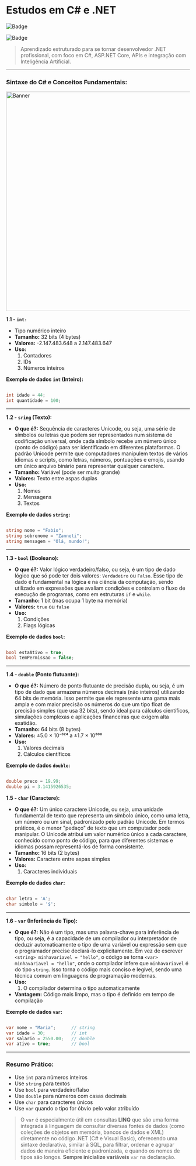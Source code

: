 # Estudos em C# e .NET

![Badge](https://img.shields.io/badge/Fabio%20Zanneti%20da%20Silva-Profissional-blue?style=for-the-badge&logo=c-sharp&logoColor=white)

![Badge](https://img.shields.io/badge/1._Fundamentos_do_C%23_e_.NET-blue?style=for-the-badge&logo=c-sharp&logoColor=white)

> Aprendizado estruturado para se tornar desenvolvedor .NET profissional, com foco em C#, ASP.NET Core, APIs e integração com Inteligência Artificial.

---

### Sintaxe do C# e Conceitos Fundamentais:

<img src="https://github.com/fzanneti/dev-profissional-dotnet/blob/main/assets/imagens/png/tipos-de-dados.png" alt="Banner" width="600px"/>

**1.1 - `int:`** 

- Tipo numérico inteiro
- **Tamanho:** 32 bits (4 bytes)
- **Valores:** -2.147.483.648 a 2.147.483.647
- **Uso:** 
    1. Contadores
    2. IDs
    3. Números inteiros

**Exemplo de dados `int` (Inteiro):**

```csharp

int idade = 44;
int quantidade = 100;

```

---

**1.2 - `sring` (Texto):** 

- **O que é?:** Sequência de caracteres Unicode, ou seja, uma série de símbolos ou letras que podem ser representados num sistema de codificação universal, onde cada símbolo recebe um número único (ponto de código) para ser identificado em diferentes plataformas. O padrão Unicode permite que computadores manipulem textos de vários idiomas e scripts, como letras, números, pontuações e emojis, usando um único arquivo binário para representar qualquer caractere.
- **Tamanho:** Variável (pode ser muito grande)
- **Valores:** Texto entre aspas duplas
- **Uso:**
    1. Nomes
    2. Mensagens
    3. Textos

**Exemplo de dados `string`:**

```csharp

string nome = "Fabio";
string sobrenome = "Zanneti";
string mensagem = "Olá, mundo!";

```

---

**1.3 - `bool` (Booleano):** 

- **O que é?:** Valor lógico verdadeiro/falso, ou seja, é um tipo de dado lógico que só pode ter dois valores: `Verdadeiro` ou `Falso`. Esse tipo de dado é fundamental na lógica e na ciência da computação, sendo utilizado em expressões que avaliam condições e controlam o fluxo de execução de programas, como em estruturas `if` e `while`.
- **Tamanho:** 1 bit (mas ocupa 1 byte na memória)
- **Valores:** `true` ou `false`
- **Uso:**
    1. Condições
    2. Flags lógicas

**Exemplo de dados `bool`:**

```csharp

bool estaAtivo = true;
bool temPermissao = false;

```

---

**1.4 - `double` (Ponto flutuante):** 

- **O que é?:** Número de ponto flutuante de precisão dupla, ou seja, é um tipo de dado que armazena números decimais (não inteiros) utilizando 64 bits de memória. Isso permite que ele represente uma gama mais ampla e com maior precisão os números do que um tipo float de precisão simples (que usa 32 bits), sendo ideal para cálculos científicos, simulações complexas e aplicações financeiras que exigem alta exatidão.
- **Tamanho:** 64 bits (8 bytes)
- **Valores:** ±5.0 × 10⁻³²⁴ a ±1.7 × 10³⁰⁸
- **Uso:**
    1. Valores decimais
    2. Cálculos científicos

**Exemplo de dados `double`:**

```csharp

double preco = 19.99;
double pi = 3.1415926535;

```


**1.5 - `char` (Caractere):** 

- **O que é?:** Um único caractere Unicode, ou seja, uma unidade fundamental de texto que representa um símbolo único, como uma letra, um número ou um sinal, padronizado pelo padrão Unicode. Em termos práticos, é o menor "pedaço" de texto que um computador pode manipular. O Unicode atribui um valor numérico único a cada caractere, conhecido como ponto de código, para que diferentes sistemas e idiomas possam representá-los de forma consistente.
- **Tamanho:** 16 bits (2 bytes)
- **Valores:** Caractere entre aspas simples
- **Uso:**
    1. Caracteres individuais

**Exemplo de dados `char`:**

```csharp

char letra = 'A';
char simbolo = '$';

```

---

**1.6 - `var` (Inferência de Tipo):** 

- **O que é?:** Não é um tipo, mas uma palavra-chave para inferência de tipo, ou seja, é a capacidade de um compilador ou interpretador de deduzir automaticamente o tipo de uma variável ou expressão sem que o programador precise declará-lo explicitamente. Em vez de escrever `<string> minhavariavel = "hello"`, o código se torna `<var> minhavariavel = "hello"`, onde o compilador infere que `minhavariavel` é do tipo `string`. Isso torna o código mais conciso e legível, sendo uma técnica comum em linguagens de programação modernas.
- **Uso:**
    1. O compilador determina o tipo automaticamente
- **Vantagem:** Código mais limpo, mas o tipo é definido em tempo de compilação

**Exemplo de dados `var`:**

```csharp

var nome = "Maria";      // string
var idade = 30;          // int
var salario = 2550.00;   // double
var ativo = true;        // bool

```

---

### Resumo Prático:

- Use `int` para números inteiros
- Use `string` para textos
- Use `bool` para verdadeiro/falso
- Use `double` para números com casas decimais
- Use `char` para caracteres únicos
- Use `var` quando o tipo for óbvio pelo valor atribuído

> O `var` é especialmente útil em consultas **LINQ** que são uma forma integrada à linguagem de consultar diversas fontes de dados (como coleções de objetos em memória, bancos de dados e XML) diretamente no código .NET (C# e Visual Basic), oferecendo uma sintaxe declarativa, similar à SQL, para filtrar, ordenar e agrupar dados de maneira eficiente e padronizada, e quando os nomes de tipos são longos. **Sempre inicialize variáveis** `var` na declaração.